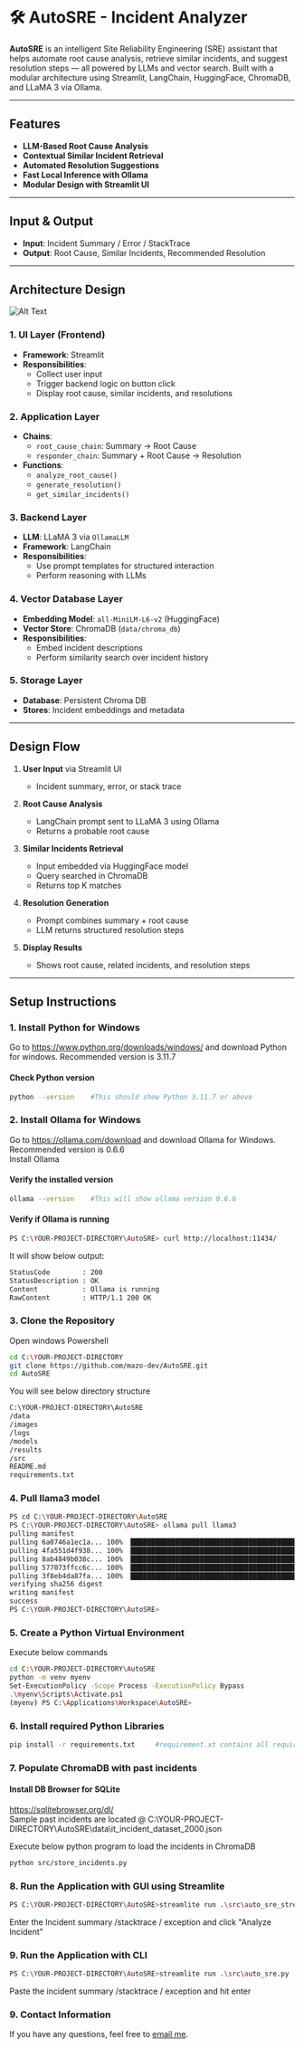 # 🛠️ AutoSRE - Incident Analyzer

**AutoSRE** is an intelligent Site Reliability Engineering (SRE) assistant that helps automate root cause analysis, retrieve similar incidents, and suggest resolution steps — all powered by LLMs and vector search. Built with a modular architecture using Streamlit, LangChain, HuggingFace, ChromaDB, and LLaMA 3 via Ollama.

---

## Features 

- **LLM-Based Root Cause Analysis**
- **Contextual Similar Incident Retrieval**
- **Automated Resolution Suggestions**
- **Fast Local Inference with Ollama**
- **Modular Design with Streamlit UI**

---

## Input & Output

- **Input**: Incident Summary / Error / StackTrace
- **Output**: Root Cause, Similar Incidents, Recommended Resolution

---

## Architecture Design
![Alt Text](images/AutoSRE_Architecture.png)
### 1. UI Layer (Frontend)

- **Framework**: Streamlit
- **Responsibilities**:
  - Collect user input
  - Trigger backend logic on button click
  - Display root cause, similar incidents, and resolutions

### 2. Application Layer

- **Chains**:
  - `root_cause_chain`: Summary → Root Cause
  - `responder_chain`: Summary + Root Cause → Resolution
- **Functions**:
  - `analyze_root_cause()`
  - `generate_resolution()`
  - `get_similar_incidents()`

### 3. Backend Layer

- **LLM**: LLaMA 3 via `OllamaLLM`
- **Framework**: LangChain
- **Responsibilities**:
  - Use prompt templates for structured interaction
  - Perform reasoning with LLMs

### 4. Vector Database Layer

- **Embedding Model**: `all-MiniLM-L6-v2` (HuggingFace)
- **Vector Store**: ChromaDB (`data/chroma_db`)
- **Responsibilities**:
  - Embed incident descriptions
  - Perform similarity search over incident history

### 5. Storage Layer

- **Database**: Persistent Chroma DB
- **Stores**: Incident embeddings and metadata

---

## Design Flow

1. **User Input** via Streamlit UI
   - Incident summary, error, or stack trace

2. **Root Cause Analysis**
   - LangChain prompt sent to LLaMA 3 using Ollama
   - Returns a probable root cause

3. **Similar Incidents Retrieval**
   - Input embedded via HuggingFace model
   - Query searched in ChromaDB
   - Returns top K matches

4. **Resolution Generation**
   - Prompt combines summary + root cause
   - LLM returns structured resolution steps

5. **Display Results**
   - Shows root cause, related incidents, and resolution steps

---

## Setup Instructions
### 1. Install Python for Windows   
Go to https://www.python.org/downloads/windows/ and download Python for windows. Recommended version is 3.11.7
#### Check Python version
```bash
python --version    #This should show Python 3.11.7 or above
```

### 2. Install Ollama for Windows  
Go to https://ollama.com/download and download Ollama for Windows. Recommended version is 0.6.6  
Install Ollama
#### Verify the installed version 
```bash
ollama --version    #This will show ollama version 0.6.6
```
#### Verify if Ollama is running 
```bash
PS C:\YOUR-PROJECT-DIRECTORY\AutoSRE> curl http://localhost:11434/  
```
It will show below output:  
```bash
StatusCode        : 200
StatusDescription : OK
Content           : Ollama is running
RawContent        : HTTP/1.1 200 OK
```

### 3. Clone the Repository  
Open windows Powershell  

```bash
cd C:\YOUR-PROJECT-DIRECTORY  
git clone https://github.com/mazo-dev/AutoSRE.git
cd AutoSRE
```
You will see below directory structure  
```bash
C:\YOUR-PROJECT-DIRECTORY\AutoSRE
/data  
/images  
/logs  
/models  
/results  
/src  
README.md  
requirements.txt  
```

### 4. Pull llama3 model
```bash
PS cd C:\YOUR-PROJECT-DIRECTORY\AutoSRE
PS C:\YOUR-PROJECT-DIRECTORY\AutoSRE> ollama pull llama3
pulling manifest
pulling 6a0746a1ec1a... 100% ▕████████████████████████████████████████████████████████▏ 4.7 GB
pulling 4fa551d4f938... 100% ▕████████████████████████████████████████████████████████▏  12 KB
pulling 8ab4849b038c... 100% ▕████████████████████████████████████████████████████████▏  254 B
pulling 577073ffcc6c... 100% ▕████████████████████████████████████████████████████████▏  110 B
pulling 3f8eb4da87fa... 100% ▕████████████████████████████████████████████████████████▏  485 B
verifying sha256 digest
writing manifest
success
PS C:\YOUR-PROJECT-DIRECTORY\AutoSRE>
```
### 5. Create a Python Virtual Environment
Execute below commands
```bash
cd C:\YOUR-PROJECT-DIRECTORY\AutoSRE   
python -m venv myenv  
Set-ExecutionPolicy -Scope Process -ExecutionPolicy Bypass  
.\myenv\Scripts\Activate.ps1
(myenv) PS C:\Applications\Workspace\AutoSRE>
```
### 6. Install required Python Libraries 
```bash
pip install -r requirements.txt     #requirement.xt contains all required python libraries for this project
```

### 7. Populate ChromaDB with past incidents
#### Install DB Browser for SQLite  
https://sqlitebrowser.org/dl/  
Sample past incidents are located @ C:\YOUR-PROJECT-DIRECTORY\AutoSRE\data\it_incident_dataset_2000.json  

Execute below python program to load the incidents in ChromaDB
```bash
python src/store_incidents.py
```
### 8. Run the Application with GUI using Streamlite
```bash
PS C:\YOUR-PROJECT-DIRECTORY\AutoSRE>streamlite run .\src\auto_sre_streamlit.py
```
Enter the Incident summary /stacktrace / exception and click "Analyze Incident"

### 9. Run the Application with CLI
```bash
PS C:\YOUR-PROJECT-DIRECTORY\AutoSRE>streamlite run .\src\auto_sre.py
```
Paste the incident summary /stacktrace / exception and hit enter

### 9. Contact Information
If you have any questions, feel free to [email me](mailto:mazodev@gmail.com).
